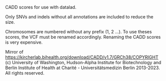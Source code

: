 CADD scores for use with datalad.

Only SNVs and indels without all annotations are included to reduce the size.

Chromosomes are numbered without any prefix (1, 2 ...). To use theses scores,
the VCF must be renamed accordingly. Renaming the CADD scores is very expensive.

Mirror of <https://kircherlab.bihealth.org/download/CADD/v1.7/GRCh38/COPYRIGHT>
(c) University of Washington, Hudson-Alpha Institute for Biotechnology and
Berlin Institute of Health at Charité - Universitätsmedizin Berlin 2013-2023.
All rights reserved.
